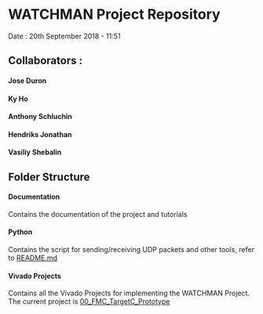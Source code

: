 # WATCHMAN Project Repository
Date : 20th September 2018 - 11:51

## Collaborators :
#### Jose Duron
#### Ky Ho
#### Anthony Schluchin
#### Hendriks Jonathan
#### Vasiliy Shebalin

## Folder Structure

#### Documentation
Contains the documentation of the project and tutorials

#### Python
Contains the script for sending/receiving UDP packets and other tools, refer to [README.md](Python/README.md)

#### Vivado Projects
Contains all the Vivado Projects for implementing the WATCHMAN Project. The current project is [00_FMC_TargetC_Prototype](Vivado_Projects/00_FMC_TargetC_Prototype/ReadMe.md)
